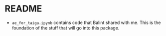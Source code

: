 # README 

- `ae_for_taiga.ipynb` contains code that Balint shared with me. This is the foundation of the stuff that will go into this package. 

